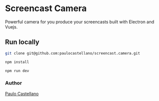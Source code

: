# Screencast Camera

Powerful camera for you produce your screencasts built with Electron and Vuejs.

## Run locally

```sh
git clone git@github.com:paulocastellano/screencast.camera.git

npm install

npm run dev
```

### Author
[Paulo Castellano](https://twitter.com/paulocastellano)
